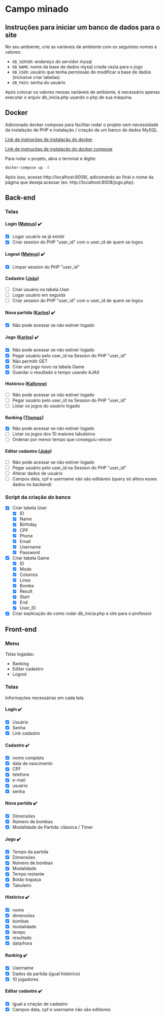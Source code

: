 # Campo minado

## Instruções para iniciar um banco de dados para o site

No seu ambiente, crie as variáveis de ambiente com os seguintes nomes e valores:
- `DB_SERVER`: endereço do servidor mysql
- `DB_NAME`: nome da base de dados mysql criada vazia para o jogo
- `DB_USER`: usuário que tenha permissão de modificar a base de dados (inclusive criar tabelas)
- `DB_PASS`: senha do usuário

Após colocar os valores nessas variáveis de ambiente, é necessário apenas executar o arquiv db_inicia.php usando o php de sua máquina.

## Docker

Adicionado docker compose para facilitar rodar o projeto sem necessidade da instalação de PHP e instalação / criação de um banco de dados MySQL.

[Link de instruções de instalação do docker](https://docs.docker.com/engine/install/)

[Link de instruções de instalação do docker compose](https://docs.docker.com/compose/install/)

Para rodar o projeto, abra o terminal e digite:

```bash
docker-compose up -d
```

Após isso, acesse http://localhost:8008/, adicionando ao final o nome da página que deseja acessar (ex: http://localhost:8008/jogo.php).

## Back-end

### Telas

#### Login ([Mateus](https://github.com/promateusy)) :heavy_check_mark:
- [x] Logar usuário se já existir
- [x] Criar session do PHP "user_id" com o user_id de quem se logou

#### Logout ([Mateus](https://github.com/promateusy)) :heavy_check_mark:
- [x] Limpar session do PHP "user_id"

#### Cadastro ([João](https://github.com/JoaoPortuense))
- [ ] Criar usuário na tabela User
- [ ] Logar usuário em seguida
- [ ] Criar session do PHP "user_id" com o user_id de quem se logou

#### Nova partida ([Karlos](https://github.com/konkah)) :heavy_check_mark:
- [x] Não pode acessar se não estiver logado

#### Jogo ([Karlos](https://github.com/konkah)) :heavy_check_mark:
- [x] Não pode acessar se não estiver logado
- [x] Pegar usuário pelo user_id na Session do PHP "user_id"
- [x] Não permitir GET
- [x] Criar um jogo novo na tabela Game
- [x] Guardar o resultado e tempo usando AJAX

#### Histórico ([Kallynne](https://github.com/Kallynne-Rosa))
- [ ] Não pode acessar se não estiver logado
- [ ] Pegar usuário pelo user_id na Session do PHP "user_id"
- [ ] Listar os jogos do usuário logado

#### Ranking ([Thomaz](https://github.com/Thomaz-Maques-Padovani))
- [x] Não pode acessar se não estiver logado
- [ ] Listar os jogos dos 10 maiores tabuleiros
- [ ] Ordenar por menor tempo que conseguiu vencer

#### Editar cadastro ([João](https://github.com/JoaoPortuense))
- [ ] Não pode acessar se não estiver logado
- [ ] Pegar usuário pelo user_id na Session do PHP "user_id"
- [ ] Alterar dados de usuário
- [ ] Campos data, cpf e username não são editáveis (query só altera esses dados no backend)

### Script da criação do banco
- [x] Criar tabela User
    - [x] ID
    - [x] Name
    - [x] Birthday
    - [x] CPF
    - [x] Phone
    - [x] Email
    - [x] Username
    - [x] Password
- [x] Criar tabela Game
    - [x] ID
    - [x] Mode
    - [x] Columns
    - [x] Lines
    - [x] Bombs
    - [x] Result
    - [x] Start
    - [x] End
    - [x] User_ID
- [x] Criar explicação de como rodar db_inicia.php e site para o professor

## Front-end

### Menu

Telas logadas:

- Ranking
- Editar cadastro
- Logout

### Telas

Informações necessárias em cada tela

#### Login :heavy_check_mark:
- [x] Usuário
- [x] Senha
- [x] Link cadastro

#### Cadastro :heavy_check_mark:
- [x] nome completo
- [x] data de nascimento
- [x] CPF
- [x] telefone
- [x] e-mail
- [x] usuário
- [x] senha

#### Nova partida :heavy_check_mark:
- [x] Dimensões
- [x] Número de bombas
- [x] Modalidade de Partida: clássica / Timer

#### Jogo :heavy_check_mark:
- [x] Tempo da partida
- [x] Dimensões
- [x] Número de bombas
- [x] Modalidade
- [x] Tempo restante
- [x] Botão trapaça
- [x] Tabuleiro

#### Histórico :heavy_check_mark:
- [x] nome
- [x] dimensões
- [x] bombas
- [x] modalidade
- [x] tempo
- [x] resultado
- [x] data/hora

#### Ranking :heavy_check_mark:
- [x] Username
- [x] Dados da partida (igual histórico)
- [x] 10 jogadores

#### Editar cadastro :heavy_check_mark:
- [x] Igual a criação de cadastro
- [x] Campos data, cpf e username não são editáveis
